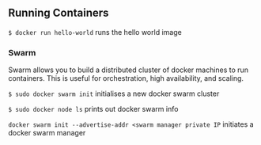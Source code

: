 ## Running Containers 

`$ docker run hello-world` runs the hello world image 

### Swarm 

Swarm allows you to build a distributed cluster of docker machines to run containers. This is useful for orchestration, high availability, and scaling. 

`$ sudo docker swarm init` initialises a new docker swarm cluster 

`$ sudo docker node ls` prints out docker swarm info

`docker swarm init --advertise-addr <swarm manager private IP` initiates a docker swarm manager
